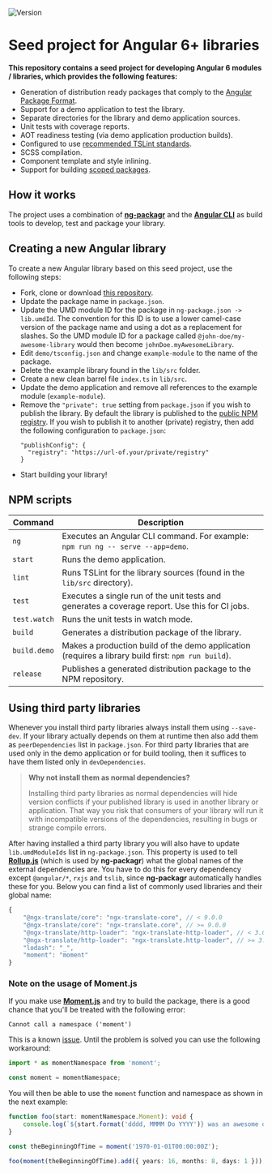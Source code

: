 ![Version](https://img.shields.io/badge/version-6.0.0-brightgreen.svg)

# Seed project for Angular 6+ libraries

**This repository contains a seed project for developing Angular 6 modules / libraries, which provides the following features:**

* Generation of distribution ready packages that comply to the [Angular Package Format](https://docs.google.com/document/d/1CZC2rcpxffTDfRDs6p1cfbmKNLA6x5O-NtkJglDaBVs/preview).
* Support for a demo application to test the library.
* Separate directories for the library and demo application sources.
* Unit tests with coverage reports.
* AOT readiness testing (via demo application production builds).
* Configured to use [recommended TSLint standards](https://github.com/dscheerens/tslint-presets).
* SCSS compilation.
* Component template and style inlining.
* Support for building [scoped packages](https://docs.npmjs.com/misc/scope).

## How it works
The project uses a combination of [**ng-packagr**](https://github.com/dherges/ng-packagr) and the
[**Angular CLI**](https://github.com/angular/angular-cli) as build tools to develop, test and package your library.

## Creating a new Angular library

To create a new Angular library based on this seed project, use the following steps:

* Fork, clone or download [this repository](https://github.com/dscheerens/angular-library-seed-project).
* Update the package name in `package.json`.
* Update the UMD module ID for the package in `ng-package.json -> lib.umdId`.
  The convention for this ID is to use a lower camel-case version of the package name and using a dot as a replacement for slashes.
  So the UMD module ID for a package called `@john-doe/my-awesome-library` would then become `johnDoe.myAwesomeLibrary`.
* Edit `demo/tsconfig.json` and change `example-module` to the name of the package.
* Delete the example library found in the `lib/src` folder.
* Create a new clean barrel file `index.ts` in `lib/src`.
* Update the demo application and remove all references to the example module (`example-module`).
* Remove the `"private": true` setting from `package.json` if you wish to publish the library.
  By default the library is published to the [public NPM registry](https://www.npmjs.com/).
  If you wish to publish it to another (private) registry, then add the following configuration to `package.json`:
  ```
  "publishConfig": {
    "registry": "https://url-of.your/private/registry"
  }
  ```
* Start building your library!

## NPM scripts

| Command      | Description                                                                                         |
|--------------|-----------------------------------------------------------------------------------------------------|
| `ng`         | Executes an Angular CLI command. For example: `npm run ng -- serve --app=demo`.                     |
| `start`      | Runs the demo application.                                                                          |
| `lint`       | Runs TSLint for the library sources (found in the `lib/src` directory).                             |
| `test`       | Executes a single run of the unit tests and generates a coverage report. Use this for CI jobs.      |
| `test.watch` | Runs the unit tests in watch mode.                                                                  |
| `build`      | Generates a distribution package of the library.                                                    |
| `build.demo` | Makes a production build of the demo application (requires a library build first: `npm run build`). |
| `release`    | Publishes a generated distribution package to the NPM repository.                                   |

## Using third party libraries

Whenever you install third party libraries always install them using `--save-dev`.
If your library actually depends on them at runtime then also add them as `peerDependencies` list in `package.json`.
For third party libraries that are used only in the demo application or for build tooling, then it suffices to have them listed only in `devDependencies`.

> **Why not install them as normal dependencies?**
>
> Installing third party libraries as normal dependencies will hide version conflicts if your published library is used in another library or application.
> That way you risk that consumers of your library will run it with incompatible versions of the dependencies, resulting in bugs or strange compile errors.

After having installed a third party library you will also have to update `lib.umdModuleIds` list in `ng-package.json`.
This property is used to tell [**Rollup.js**](https://rollupjs.org/) (which is used by **ng-packagr**) what the global names of the external dependencies are.
You have to do this for every dependency except `@angular/*`, `rxjs` and `tslib`, since **ng-packagr** automatically handles these for you.
Below you can find a list of commonly used libraries and their global name:

```javascript
{
    "@ngx-translate/core": "ngx-translate-core", // < 9.0.0
    "@ngx-translate/core": "ngx-translate.core", // >= 9.0.0
    "@ngx-translate/http-loader": "ngx-translate-http-loader", // < 3.0.0
    "@ngx-translate/http-loader": "ngx-translate.http-loader", // >= 3.0.0
    "lodash": "_",
    "moment": "moment"
}
```

### Note on the usage of **Moment.js**

If you make use [**Moment.js**](https://momentjs.com/) and try to build the package, there is a good chance that you'll be treated with the following error:

```
Cannot call a namespace ('moment')
```

This is a known [issue](https://github.com/moment/moment/issues/4170).
Until the problem is solved you can use the following workaround:

```Typescript
import * as momentNamespace from 'moment';

const moment = momentNamespace;
```

You will then be able to use the `moment` function and namespace as shown in the next example:

```Typescript
function foo(start: momentNamespace.Moment): void {
    console.log(`${start.format('dddd, MMMM Do YYYY')} was an awesome day!`);
}

const theBeginningOfTime = moment('1970-01-01T00:00:00Z');

foo(moment(theBeginningOfTime).add({ years: 16, months: 8, days: 1 }));
```
